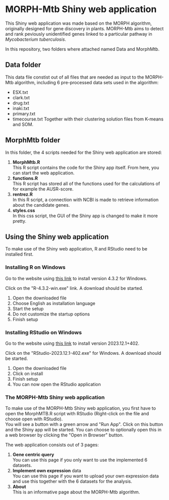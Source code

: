 
# MORPH-Mtb Shiny web application

This Shiny web application was made based on the MORPH algorithm, originally designed for gene discovery in plants. MORPH-Mtb aims to detect and rank peviously unidentified genes linked to a particular pathway in *Mycobacterium tuberculosis*.  
  

In this repository, two folders where attached named Data and MorphMtb.

## Data folder
This data file constist out of all files that are needed as input to the MORPH-Mtb algorithm, including 6 pre-processed data sets used in the algorithm:
- ESX.txt
- clark.txt
- drug.txt
- inaki.txt
- primary.txt
- timecourse.txt
Together with their clustering solution files from K-means and SOM.

## MorphMtb folder
In this folder, the 4 scripts needed for the Shiny web application are stored:  
1. **MorphMtb.R**  
    This R script contains the code for the Shiny app itself. From here, you can start the web application.
2. **functions.R**  
    This R script has stored all of the functions used for the calculations of for example the AUSR-score.
3. **rentrez.R**  
    In this R script, a connection with NCBI is made to retrieve information about the candidate genes.
4. **styles.css**  
    In this css script, the GUI of the Shiny app is changed to make it more pretty.
      

## Using the Shiny web application

To make use of the Shiny web application, R and RStudio need to be installed first. 

### Installing R on Windows

Go to the website using [this link](https://cran.r-project.org/bin/windows/base/old/4.3.2/) to install version 4.3.2 for Windows. 

Click on the "R-4.3.2-win.exe" link. A download should be started.  
1. Open the downloaded file
2. Choose English as installation language
3. Start the setup
4. Do not customize the startup options
5. Finish setup

### Installing RStudio on Windows
Go to the website using [this link](https://dailies.rstudio.com/version/2023.12.1+402/) to install version 2023.12.1+402.  

Click on the "RStudio-2023.12.1-402.exe" for Windows. A download should be started.  
1. Open the downloaded file
2. Click on install
3. Finish setup  
4. You can now open the RStudio application

### The MORPH-Mtb Shiny web application
To make use of the MORPH-Mtb Shiny web application, you first have to open the MorphMTB.R script with RStudio (Right-click on the file and choose open with RStudio).   
You will see a button with a green arrow and "Run App". Click on this button and the Shiny app will be started. You can choose to optionally open this in a web browser by clicking the "Open in Browser" button. 

The web application consists out of 3 pages:
1. **Gene centric query**  
    You can use this page if you only want to use the implemented 6 datasets.  
2. **Implement own expression** data    
    You can use this page if you want to upload your own expression data and use this together with the 6 datasets for the analysis.  
3. **About**  
    This is an informative page about the MORPH-Mtb algorithm. 